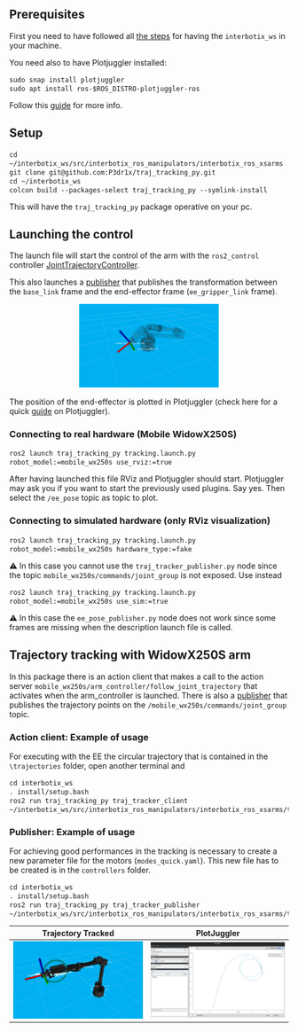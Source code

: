 ## Prerequisites

First you need to have followed all [the steps](https://docs.trossenrobotics.com/interbotix_xsarms_docs/ros_interface/ros2/software_setup.html#amd64-architecture) for having the `interbotix_ws` in your machine.

You need also to have Plotjuggler installed:
```
sudo snap install plotjuggler
sudo apt install ros-$ROS_DISTRO-plotjuggler-ros
```
Follow this [guide](https://github.com/facontidavide/PlotJuggler/tree/main) for more info.


## Setup 

```
cd ~/interbotix_ws/src/interbotix_ros_manipulators/interbotix_ros_xsarms
git clone git@github.com:P3dr1x/traj_tracking_py.git
cd ~/interbotix_ws
colcon build --packages-select traj_tracking_py --symlink-install
```

This will have the `traj_tracking_py` package operative on your pc.

## Launching the control

The launch file will start the control of the arm with the `ros2_control` controller [JointTrajectoryController](https://control.ros.org/humble/doc/ros2_controllers/joint_trajectory_controller/doc/userdoc.html).

This also launches a [publisher](https://github.com/P3dr1x/traj_tracking_py/blob/main/traj_tracking_py/ee_pose_publisher.py) that publishes the transformation between the `base_link` frame and the end-effector frame (`ee_gripper_link` frame). 

<div align="center">
  <img src="media/tf_base_ee.png" alt="tf_ee" width="50%">
</div>

The position of the end-effector is plotted in Plotjuggler (check here for a quick [guide](https://youtu.be/9kFRecDU1bg?si=nHbMTthe3SLJ_b6p) on Plotjuggler). 

### Connecting to real hardware (Mobile WidowX250S)

```
ros2 launch traj_tracking_py tracking.launch.py robot_model:=mobile_wx250s use_rviz:=true
```

After having launched this file RViz and Plotjuggler should start. Plotjuggler may ask you if you want to start the previously used plugins. Say yes. Then select the `/ee_pose` topic as topic to plot.

### Connecting to simulated hardware (only RViz visualization)

```
ros2 launch traj_tracking_py tracking.launch.py robot_model:=mobile_wx250s hardware_type:=fake
```

⚠️ In this case you cannot use the `traj_tracker_publisher.py` node since the topic `mobile_wx250s/commands/joint_group` is not exposed. Use instead 

```
ros2 launch traj_tracking_py tracking.launch.py robot_model:=mobile_wx250s use_sim:=true
```

⚠️ In this case the `ee_pose_publisher.py` node does not work since some frames are missing when the description launch file is called.

## Trajectory tracking with WidowX250S arm

In this package there is an action client that makes a call to the action server `mobile_wx250s/arm_controller/follow_joint_trajectory` that activates when the arm_controller is launched. There is also a [publisher](https://github.com/P3dr1x/traj_tracking_py/blob/main/traj_tracking_py/traj_tracker_publisher.py) that publishes the trajectory points on the `/mobile_wx250s/commands/joint_group` topic.

### Action client: Example of usage

For executing with the EE the circular trajectory that is contained in the `\trajectories` folder, open another terminal and

```
cd interbotix_ws
. install/setup.bash
ros2 run traj_tracking_py traj_tracker_client ~/interbotix_ws/src/interbotix_ros_manipulators/interbotix_ros_xsarms/traj_tracking_py/trajectories/q_traj_circle.csv
```
### Publisher: Example of usage

For achieving good performances in the tracking is necessary to create a new parameter file for the motors (`modes_quick.yaml`). This new file has to be created is in the `controllers` folder.

```
cd interbotix_ws
. install/setup.bash
ros2 run traj_tracking_py traj_tracker_publisher ~/interbotix_ws/src/interbotix_ros_manipulators/interbotix_ros_xsarms/traj_tracking_py/trajectories/q_traj_circle.csv
```

 Trajectory Tracked | PlotJuggler |
|-------------------|-------------|
| ![traj_tracked](media/traj_tracked.png) | ![plotjuggler](media/plotjuggler_updated.png) |
